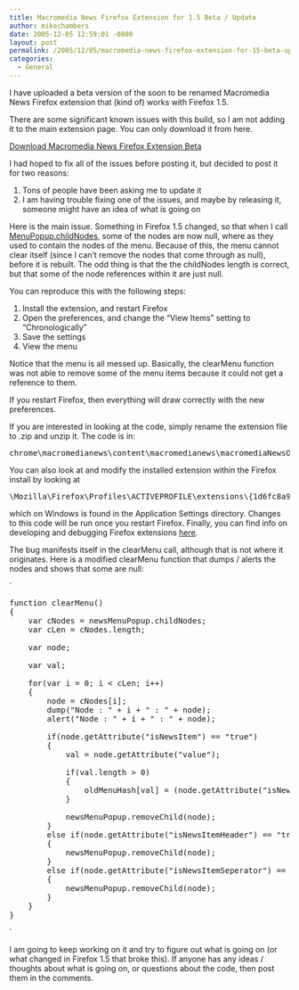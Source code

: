 ```yaml
---
title: Macromedia News Firefox Extension for 1.5 Beta / Update
author: mikechambers
date: 2005-12-05 12:59:01 -0800
layout: post
permalink: /2005/12/05/macromedia-news-firefox-extension-for-15-beta-update/
categories:
  - General
---
```



I have uploaded a beta version of the soon to be renamed Macromedia News Firefox extension that (kind of) works with Firefox 1.5.

There are some significant known issues with this build, so I am not adding it to the main extension page. You can only download it from here.  
<!--more-->

  
[Download Macromedia News Firefox Extension Beta][1]

I had hoped to fix all of the issues before posting it, but decided to post it for two reasons:

1.  Tons of people have been asking me to update it
2.  I am having trouble fixing one of the issues, and maybe by releasing it, someone might have an idea of what is going on

Here is the main issue. Something in Firefox 1.5 changed, so that when I call [MenuPopup.childNodes][2], some of the nodes are now null, where as they used to contain the nodes of the menu. Because of this, the menu cannot clear itself (since I can&#8217;t remove the nodes that come through as null), before it is rebuilt. The odd thing is that the the childNodes length is correct, but that some of the node references within it are just null.

You can reproduce this with the following steps:

1.  Install the extension, and restart Firefox
2.  Open the preferences, and change the &#8220;View Items&#8221; setting to &#8220;Chronologically&#8221;
3.  Save the settings
4.  View the menu

Notice that the menu is all messed up. Basically, the clearMenu function was not able to remove some of the menu items because it could not get a reference to them.

If you restart Firefox, then everything will draw correctly with the new preferences.

If you are interested in looking at the code, simply rename the extension file to .zip and unzip it. The code is in:

<pre>chrome\macromedianews\content\macromedianews\macromediaNewsOverlay.js</pre>

You can also look at and modify the installed extension within the Firefox install by looking at 

<pre>\Mozilla\Firefox\Profiles\ACTIVEPROFILE\extensions\{1d6fc8a9-d399-4629-ade8-c4013c2e5c0f}</pre>

which on Windows is found in the Application Settings directory. Changes to this code will be run once you restart Firefox. Finally, you can find info on developing and debugging Firefox extensions [here][3].

The bug manifests itself in the clearMenu call, although that is not where it originates. Here is a modified clearMenu function that dumps / alerts the nodes and shows that some are null:

`
<pre>function clearMenu()
{	
	var cNodes = newsMenuPopup.childNodes;
	var cLen = cNodes.length;

	var node;
		
	var val;	
		
	for(var i = 0; i < cLen; i++)
	{		
		node = cNodes[i];
		dump("Node : " + i + " : " + node);
		alert("Node : " + i + " : " + node);

		if(node.getAttribute("isNewsItem") == "true")
		{
			val = node.getAttribute("value");
			
			if(val.length > 0)
			{
				oldMenuHash[val] = (node.getAttribute("isNew") == "true");
			}
			
			newsMenuPopup.removeChild(node);
		}
		else if(node.getAttribute("isNewsItemHeader") == "true")
		{
			newsMenuPopup.removeChild(node);
		}
		else if(node.getAttribute("isNewsItemSeperator") == "true")
		{
			newsMenuPopup.removeChild(node);
		}
	}	
}</pre>
<p>`

I am going to keep working on it and try to figure out what is going on (or what changed in Firefox 1.5 that broke this). If anyone has any ideas / thoughts about what is going on, or questions about the code, then post them in the comments.

 [1]: http://weblogs.macromedia.com/mesh/files/macromedianews/files/macromedianews_71a.xpi
 [2]: http://www.xulplanet.com/references/elemref/ref_menupopup.html
 [3]: http://kb.mozillazine.org/Dev_:_Extensions